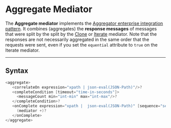 # Aggregate Mediator

The **Aggregate mediator** implements the [Aggregator enterprise integration pattern](https://docs.wso2.com/display/EIP/Aggregator). It
combines (aggregates) the **response messages** of messages that were split by the split by the [Clone](https://apim.docs.wso2.com/en/latest/reference/mediators/clone-mediator/) or
[Iterate](https://apim.docs.wso2.com/en/latest/reference/mediators/iterate-mediator/) mediator. Note that the responses are not necessarily aggregated in the same order that the requests were sent,
even if you set the `equential` attribute to `true` on the Iterate mediator.

---

## Syntax

```java
<aggregate>
   <correlateOn expression="xpath | json-eval(JSON-Path)"/>?
   <completeCondition [timeout="time-in-seconds"]>
     <messageCount min="int-min" max="int-max"/>?
   </completeCondition>?
   <onComplete expression="xpath |  json-eval(JSON-Path)" [sequence="sequence-ref"]>
     (mediator +)?
   </onComplete>
</aggregate>
```

